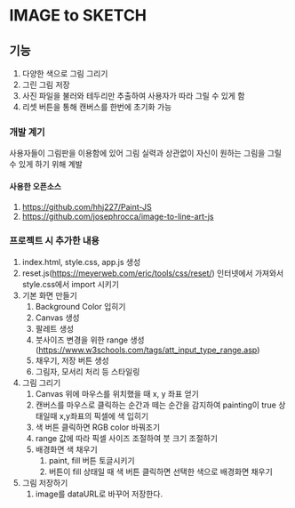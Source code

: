# IMAGE to SKETCH

## 기능
1. 다양한 색으로 그림 그리기
2. 그린 그림 저장
3. 사진 파일을 불러와 테두리만 추출하여 사용자가 따라 그릴 수 있게 함
4. 리셋 버튼을 통해 캔버스를 한번에 초기화 가능


### 개발 계기
사용자들이 그림판을 이용함에 있어 그림 실력과 상관없이 자신이 원하는 그림을 그릴 수 있게 하기 위해 계발


#### 사용한 오픈소스
1. https://github.com/hhj227/Paint-JS 
2. https://github.com/josephrocca/image-to-line-art-js



### 프로젝트 시 추가한 내용
1. index.html, style.css, app.js 생성
2. reset.js(https://meyerweb.com/eric/tools/css/reset/) 인터넷에서 가져와서 style.css에서 import 시키기
3. 기본 화면 만들기
   1. Background Color 입히기
   2. Canvas 생성
   3. 팔레트 생성
   4. 붓사이즈 변경을 위한 range 생성(https://www.w3schools.com/tags/att_input_type_range.asp)
   5. 채우기, 저장 버튼 생성
   6. 그림자, 모서리 처리 등 스타일링
4. 그림 그리기
   1. Canvas 위에 마우스를 위치했을 때 x, y 좌표 얻기
   2. 캔버스를 마우스로 클릭하는 순간과 떼는 순간을 감지하여 painting이 true 상태일때 x,y좌표의 픽셀에 색 입히기
   3. 색 버튼 클릭하면 RGB color 바꿔조기
   4. range 값에 따라 픽셀 사이즈 조절하여 붓 크기 조절하기
   5. 배경화면 색 채우기
      1. paint, fill 버튼 토글시키기
      2. 버튼이 fill 상태일 때 색 버튼 클릭하면 선택한 색으로 배경화면 채우기
5. 그림 저장하기
   1. image를 dataURL로 바꾸어 저장한다.


